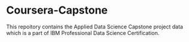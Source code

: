 # Coursera-Capstone
This repoitory contains the Applied Data Science Capstone project data which is a part of IBM Professional Data Science Certification.
